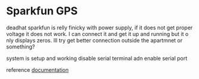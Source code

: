 # Sparkfun GPS

deadhat sparkfun is relly finicky with power supply, if it does not get proper voltage it does not work. I can connect it and get it up and running but it o    nly displays zeros. Ill try get better connection outside the apartmnet or something?

system is setup and working disable serial terminal adn enable serial port

reference [documentation](https://learn.sparkfun.com/tutorials/sparkfun-gps-rtk-dead-reckoning-zed-f9r-hookup-guide/hardware-assembly-breakout)

